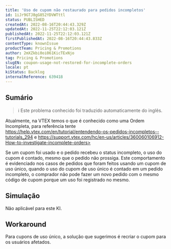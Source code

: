 ```yaml
---
title: 'Uso de cupom não restaurado para pedidos incompletos'
id: 1iJr9GTJ8gG852YDVWTttl
status: PUBLISHED
createdAt: 2022-08-16T20:44:43.329Z
updatedAt: 2022-11-25T22:12:03.121Z
publishedAt: 2022-11-25T22:12:03.121Z
firstPublishedAt: 2022-08-16T20:44:43.833Z
contentType: knownIssue
productTeam: Pricing & Promotions
author: 2mXZkbi0oi061KicTExNjo
tag: Pricing & Promotions
slugEN: coupon-usage-not-restored-for-incomplete-orders
locale: pt
kiStatus: Backlog
internalReference: 639418
---
```


## Sumário

>ℹ️ Este problema conhecido foi traduzido automaticamente do inglês.



Atualmente, na VTEX temos o que é conhecido como uma Ordem Incompleta, para referência tente https://help.vtex.com/en/tutorial/entendendo-os-pedidos-incompletos--tutorials_294 e https://support.vtex.com/hc/en-us/articles/360060106912-How-to-investigate-incomplete-orders>

Se um cupom foi usado e o pedido recebeu o status incompleto, o uso do cupom é contado, mesmo que o pedido não prossiga.
Este comportamento é evidenciado nos casos de pedidos que foram feitos usando um cupom de uso único, quando o uso do cupom de uso único é contado em um pedido incompleto, o comprador não pode fazer um novo pedido com o mesmo código de cupom porque um uso foi registrado no mesmo.



## Simulação


Não aplicável para este KI.



## Workaround



Para cupons de uso único, a solução que sugerimos é recriar o cupom para os usuários afetados.

